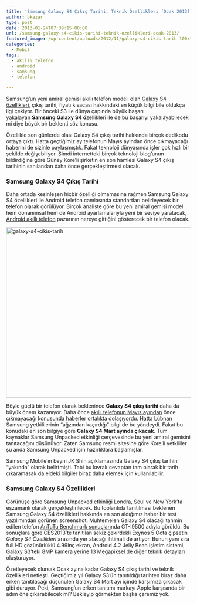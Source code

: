 ```yaml
---
title: 'Samsung Galaxy S4 Çıkış Tarihi, Teknik Özellikleri [Ocak 2013]'
author: bkazar
type: post
date: 2013-01-24T07:39:15+00:00
url: /samsung-galaxy-s4-cikis-tarihi-teknik-ozellikleri-ocak-2013/
featured_image: /wp-content/uploads/2012/11/galaxy-s4-cikis-tarih-100x100.jpg
categories:
  - Mobil
tags:
  - akıllı telefon
  - android
  - samsung
  - telefon

---
```

Samsung’un yeni amiral gemisi akıllı telefon modeli olan [Galaxy S4 özellikleri][1], çıkış tarihi, fiyatı kısacası hakkındaki en küçük bilgi bile oldukça ilgi çekiyor. Bir önceki S3 ile dünya çapında büyük başarı yakalayan **Samsung Galaxy S4 ö**zellikleri ile de bu başarıyı yakalayabilecek mi diye büyük bir beklenti söz konusu.

Özellikle son günlerde olası Galaxy S4 çıkış tarihi hakkında birçok dedikodu ortaya çıktı. Hatta geçtiğimiz ay telefonun Mayıs ayından önce çıkmayacağı haberini de sizinle paylaşmıştık. Fakat teknoloji dünyasında işler çok hızlı bir şekilde değişebiliyor. Şimdi internetteki birçok teknoloji blog’unun bildirdiğine göre Güney Kore’li şirketin en son hamlesi Galaxy S4 çıkış tarihinin sanılandan daha önce gerçekleştirmesi olacak.

### Samsung Galaxy S4 Çıkış Tarihi

Daha ortada kesinleşen hiçbir özelliği olmamasına rağmen Samsung Galaxy S4 özellikleri ile Android telefon camiasında standartları belirleyecek bir telefon olarak görülüyor. Birçok analiste göre bu yeni amiral gemisi model hem donanımsal hem de Android ayarlamalarıyla yeni bir seviye yaratacak, [Android akıllı telefon][2] pazarının nereye gittiğini gösterecek bir telefon olacak.

<img class="aligncenter size-full wp-image-9467" alt="galaxy-s4-cikis-tarih" src="https://www.murekkep.org/wp-content/uploads/2012/11/galaxy-s4-cikis-tarih.jpg" width="620" height="465" srcset="https://www.murekkep.org/wp-content/uploads/2012/11/galaxy-s4-cikis-tarih.jpg 620w, https://www.murekkep.org/wp-content/uploads/2012/11/galaxy-s4-cikis-tarih-400x300.jpg 400w, https://www.murekkep.org/wp-content/uploads/2012/11/galaxy-s4-cikis-tarih-50x37.jpg 50w, https://www.murekkep.org/wp-content/uploads/2012/11/galaxy-s4-cikis-tarih-166x125.jpg 166w" sizes="(max-width: 620px) 100vw, 620px" /> 

Böyle güçlü bir telefon olarak beklenince **Galaxy S4 çıkış tarihi** daha da büyük önem kazanıyor. Daha önce [akıllı telefonun Mayıs ayından][3] önce çıkmayacağı konusunda haberler ortalıkta dolaşıyordu. Hatta Lübnan Samsung yetkililerinin “ağzından kaçırdığı” bilgi de bu yöndeydi. Fakat bu konudaki en son bilgiye göre **Galaxy S4 Mart ayında çıkacak**. Tüm kaynaklar Samsung Unpacked etkinliği çerçevesinde bu yeni amiral gemisini tanıtacağını düşünüyor. Zaten Samsung resmi sitesine göre Kore’li yetkililer şu anda Samsung Unpacked için hazırlıklara başlamışlar.

Samsung Mobile’ın beyni JK Shin açıklamasında Galaxy S4 çıkış tarihini “yakında” olarak belirtmişti. Tabi bu kıvrak cevaptan tam olarak bir tarih çıkaramasak da eldeki bilgiler biraz daha elemek için kullanılabilir.

### Samsung Galaxy S4 Özellikleri

Görünüşe göre Samsung Unpacked etkinliği Londra, Seul ve New York’ta eşzamanlı olarak gerçekleştirilecek. Bu toplantıda tanıtılması beklenen Samsung Galaxy S4 özellikleri hakkında en son aldığımız haber bir test yazılımından görünen screenshot. Muhtemelen Galaxy S4 olacağı tahmin edilen telefon [AnTuTu Benchmark sonuçları][4]nda GT-I9500 adıyla görüldü. Bu sonuçlara göre CES2013’te tanıtılan sekiz çekirdekli Exynos 5 Octa çipsetin _Galaxy S4 Özellikleri_ arasında yer alacağı ihtimali de artıyor. Bunun yanı sıra full HD çözünürlüklü 4.99inç ekran, Android 4.2 Jelly Bean işletim sistemi, Galaxy S3’teki 8MP kamera yerine 13 Megapiksel de diğer teknik detayları oluşturuyor.

Özetleyecek olursak Ocak ayına kadar Galaxy S4 çıkış tarihi ve teknik özellikleri netleşti. Geçtiğimiz yıl Galaxy S3’ün tanıtıldığı tarihten biraz daha erken tanıtılacağı düşünülen Galaxy S4 Mart ayı içinde karşımıza çıkacak gibi duruyor. Peki, Samsung’un erken tanıtımı markayı Apple karşısında bir adım öne çıkarabilecek mi? Bekleyip görmekten başka çaremiz yok.

 [1]: https://www.murekkep.org/telefon/samsung-galaxy-s4
 [2]: https://www.murekkep.org/telefon
 [3]: https://www.murekkep.org/samsung-galaxy-s4-mayis-ayinda-cikabilir-10453
 [4]: https://www.murekkep.org/samsung-galaxy-s4-ozellikleri-test-sonuclarinda-gozuktu-11100
